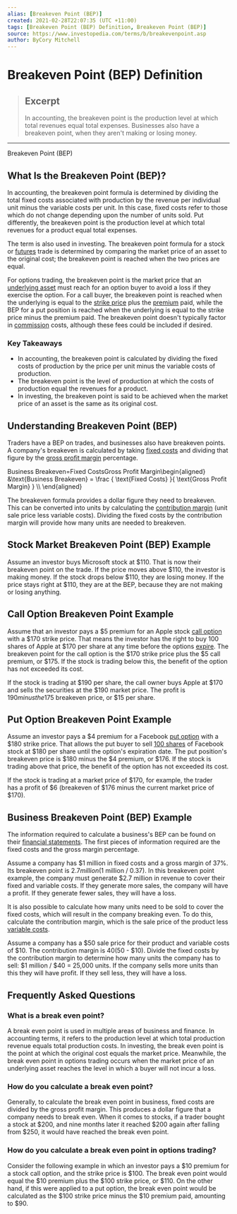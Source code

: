 ```yaml
---
alias: [Breakeven Point (BEP)]
created: 2021-02-28T22:07:35 (UTC +11:00)
tags: [Breakeven Point (BEP) Definition, Breakeven Point (BEP)]
source: https://www.investopedia.com/terms/b/breakevenpoint.asp
author: ByCory Mitchell
---
```


# Breakeven Point (BEP) Definition

> ## Excerpt
> In accounting, the breakeven point is the production level at which total revenues equal total expenses. Businesses also have a breakeven point, when they aren't making or losing money.

---

Breakeven Point (BEP)
## What Is the Breakeven Point (BEP)?

In accounting, the breakeven point formula is determined by dividing the total fixed costs associated with production by the revenue per individual unit minus the variable costs per unit. In this case, fixed costs refer to those which do not change depending upon the number of units sold. Put differently, the breakeven point is the production level at which total revenues for a product equal total expenses.

The term is also used in investing. The breakeven point formula for a stock or [futures](https://www.investopedia.com/terms/f/futures.asp) trade is determined by comparing the market price of an asset to the original cost; the breakeven point is reached when the two prices are equal.

For options trading, the breakeven point is the market price that an [underlying asset](https://www.investopedia.com/terms/u/underlying-asset.asp) must reach for an option buyer to avoid a loss if they exercise the option. For a call buyer, the breakeven point is reached when the underlying is equal to the [strike price](https://www.investopedia.com/terms/s/strikeprice.asp) plus the [premium](https://www.investopedia.com/terms/p/premium.asp) paid, while the BEP for a put position is reached when the underlying is equal to the strike price minus the premium paid. The breakeven point doesn't typically factor in [commission](https://www.investopedia.com/terms/c/commission.asp) costs, although these fees could be included if desired.

### Key Takeaways

-   In accounting, the breakeven point is calculated by dividing the fixed costs of production by the price per unit minus the variable costs of production.
-   The breakeven point is the level of production at which the costs of production equal the revenues for a product.
-   In investing, the breakeven point is said to be achieved when the market price of an asset is the same as its original cost.

## Understanding Breakeven Point (BEP)

Traders have a BEP on trades, and businesses also have breakeven points. A company's breakeven is calculated by taking [fixed costs](https://www.investopedia.com/terms/f/fixedcost.asp) and dividing that figure by the [gross profit margin](https://www.investopedia.com/terms/g/grossmargin.asp) percentage.

Business Breakeven\=Fixed CostsGross Profit Margin\\begin{aligned} &\\text{Business Breakeven} = \\frac { \\text{Fixed Costs} }{ \\text{Gross Profit Margin} } \\\\ \\end{aligned}

The breakeven formula provides a dollar figure they need to breakeven. This can be converted into units by calculating the [contribution margin](https://www.investopedia.com/terms/c/contributionmargin.asp) (unit sale price less variable costs). Dividing the fixed costs by the contribution margin will provide how many units are needed to breakeven.

## Stock Market Breakeven Point (BEP) Example

Assume an investor buys Microsoft stock at $110. That is now their breakeven point on the trade. If the price moves above $110, the investor is making money. If the stock drops below $110, they are losing money. If the price stays right at $110, they are at the BEP, because they are not making or losing anything.

## Call Option Breakeven Point Example

Assume that an investor pays a $5 premium for an Apple stock [call option](https://www.investopedia.com/terms/c/calloption.asp) with a $170 strike price. That means the investor has the right to buy 100 shares of Apple at $170 per share at any time before the options [expire](https://www.investopedia.com/terms/e/expirationdate.asp). The breakeven point for the call option is the $170 strike price plus the $5 call premium, or $175. If the stock is trading below this, the benefit of the option has not exceeded its cost.

If the stock is trading at $190 per share, the call owner buys Apple at $170 and sells the securities at the $190 market price. The profit is $190 minus the $175 breakeven price, or $15 per share.

## Put Option Breakeven Point Example

Assume an investor pays a $4 premium for a Facebook [put option](https://www.investopedia.com/terms/p/putoption.asp) with a $180 strike price. That allows the put buyer to sell [100 shares](https://www.investopedia.com/terms/b/boardlot.asp) of Facebook stock at $180 per share until the option's expiration date. The put position's breakeven price is $180 minus the $4 premium, or $176. If the stock is trading above that price, the benefit of the option has not exceeded its cost.

If the stock is trading at a market price of $170, for example, the trader has a profit of $6 (breakeven of $176 minus the current market price of $170). 

## Business Breakeven Point (BEP) Example

The information required to calculate a business's BEP can be found on their [financial statements](https://www.investopedia.com/terms/f/financial-statements.asp). The first pieces of information required are the fixed costs and the gross margin percentage.

Assume a company has $1 million in fixed costs and a gross margin of 37%. Its breakeven point is $2.7 million ($1 million / 0.37). In this breakeven point example, the company must generate $2.7 million in revenue to cover their fixed and variable costs. If they generate more sales, the company will have a profit. If they generate fewer sales, they will have a loss.

It is also possible to calculate how many units need to be sold to cover the fixed costs, which will result in the company breaking even. To do this, calculate the contribution margin, which is the sale price of the product less [variable costs](https://www.investopedia.com/terms/v/variablecost.asp).

Assume a company has a $50 sale price for their product and variable costs of $10. The contribution margin is $40 ($50 - $10). Divide the fixed costs by the contribution margin to determine how many units the company has to sell: $1 million / $40 = 25,000 units. If the company sells more units than this they will have profit. If they sell less, they will have a loss.

## Frequently Asked Questions

### What is a break even point?

A break even point is used in multiple areas of business and finance. In accounting terms, it refers to the production level at which total production revenue equals total production costs. In investing, the break even point is the point at which the original cost equals the market price. Meanwhile, the break even point in options trading occurs when the market price of an underlying asset reaches the level in which a buyer will not incur a loss.

### How do you calculate a break even point?

Generally, to calculate the break even point in business, fixed costs are divided by the gross profit margin. This produces a dollar figure that a company needs to break even. When it comes to stocks, if a trader bought a stock at $200, and nine months later it reached $200 again after falling from $250, it would have reached the break even point. 

### How do you calculate a break even point in options trading?

Consider the following example in which an investor pays a $10 premium for a stock call option, and the strike price is $100. The break even point would equal the $10 premium plus the $100 strike price, or $110. On the other hand, if this were applied to a put option, the break even point would be calculated as the $100 strike price minus the $10 premium paid, amounting to $90.
